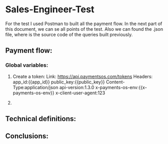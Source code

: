 # Sales-Engineer-Test

For the test I used Postman to built all the payment flow. In the next part of this document, we can se all points of the test. Also we can found the .json file, where is the source code of the queries built previously. 


## Payment flow:
### Global variables:
1. Create a token:
Link: https://api.paymentsos.com/tokens
Headers:
app_id:{{app_id}}
public_key:{{public_key}}
Content-Type:application/json
api-version:1.3.0
x-payments-os-env:{{x-payments-os-env}}
x-client-user-agent:123


2. 

## Technical definitions:

## Conclusions:
